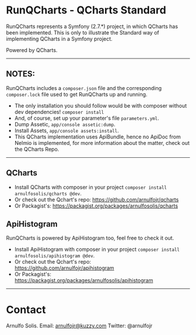 RunQCharts - QCharts Standard
=============================
RunQCharts represents a Symfony (2.7.*) project, in which QCharts
has been implemented. This is only to illustrate the Standard way
of implementing QCharts in a Symfony project.

Powered by QCharts.

--------------------------------------------------

NOTES:
------

RunQCharts includes a ```composer.json``` file and the corresponding
```composer.lock``` file used to get RunQCharts up and running.
- The only installation you should follow would be with composer without
dev dependencies!
```composer install```
- And, of course, set up your parameter's file ```parameters.yml```.
- Dump Assetic, ```app/console assetic:dump```.
- Install Assets, ```app/console assets:install```.
- This QCharts implementation uses ApiBundle, hence no ApiDoc from
Nelmio is implemented, for more information about the matter, check out
the QCharts Repo.

--------------------------------------------------

QCharts
-------
- Install QCharts with composer in your project ```composer install arnulfosolis/qcharts @dev```.
- Or check out the Qchart's repo: https://github.com/arnulfojr/qcharts
- Or Packagist's: https://packagist.org/packages/arnulfosolis/qcharts

ApiHistogram
------------
RunQCharts is powered by ApiHistogram too, feel free to check it out.
- Install ApiHistogram with composer in your project ```composer install arnulfosolis/apihistogram @dev```.
- Or check out the Qchart's repo: https://github.com/arnulfojr/apihistogram
- Or Packagist's: https://packagist.org/packages/arnulfosolis/apihistogram

---------------------------------------------------

Contact
=======
Arnulfo Solis.
Email: arnulfojr@kuzzy.com
Twitter: @arnulfojr
